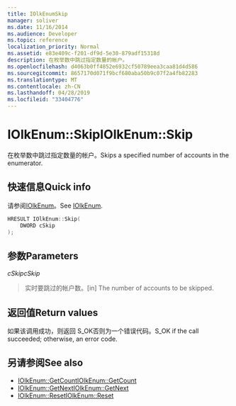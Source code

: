 ```yaml
---
title: IOlkEnumSkip
manager: soliver
ms.date: 11/16/2014
ms.audience: Developer
ms.topic: reference
localization_priority: Normal
ms.assetid: e83e409c-f201-df9d-5e30-879adf15318d
description: 在枚举数中跳过指定数量的帐户。
ms.openlocfilehash: d4063b0ff4852e6932cf50789eea3caa81d4d586
ms.sourcegitcommit: 8657170d071f9bcf680aba50b9c07f2a4fb82283
ms.translationtype: MT
ms.contentlocale: zh-CN
ms.lasthandoff: 04/28/2019
ms.locfileid: "33404776"
---
```

# <a name="iolkenumskip"></a><span data-ttu-id="d283e-103">IOlkEnum::Skip</span><span class="sxs-lookup"><span data-stu-id="d283e-103">IOlkEnum::Skip</span></span>

<span data-ttu-id="d283e-104">在枚举数中跳过指定数量的帐户。</span><span class="sxs-lookup"><span data-stu-id="d283e-104">Skips a specified number of accounts in the enumerator.</span></span>
  
## <a name="quick-info"></a><span data-ttu-id="d283e-105">快速信息</span><span class="sxs-lookup"><span data-stu-id="d283e-105">Quick info</span></span>

<span data-ttu-id="d283e-106">请参阅[IOlkEnum](iolkenum.md)。</span><span class="sxs-lookup"><span data-stu-id="d283e-106">See [IOlkEnum](iolkenum.md).</span></span>
  
```cpp
HRESULT IOlkEnum::Skip(  
    DWORD cSkip 
);
```

## <a name="parameters"></a><span data-ttu-id="d283e-107">参数</span><span class="sxs-lookup"><span data-stu-id="d283e-107">Parameters</span></span>

<span data-ttu-id="d283e-108">_cSkip_</span><span class="sxs-lookup"><span data-stu-id="d283e-108">_cSkip_</span></span>
  
> <span data-ttu-id="d283e-109">实时要跳过的帐户数。</span><span class="sxs-lookup"><span data-stu-id="d283e-109">[in] The number of accounts to be skipped.</span></span>
    
## <a name="return-values"></a><span data-ttu-id="d283e-110">返回值</span><span class="sxs-lookup"><span data-stu-id="d283e-110">Return values</span></span>

<span data-ttu-id="d283e-111">如果该调用成功，则返回 S_OK否则为一个错误代码。</span><span class="sxs-lookup"><span data-stu-id="d283e-111">S_OK if the call succeeded; otherwise, an error code.</span></span>
  
## <a name="see-also"></a><span data-ttu-id="d283e-112">另请参阅</span><span class="sxs-lookup"><span data-stu-id="d283e-112">See also</span></span>

- [<span data-ttu-id="d283e-113">IOlkEnum::GetCount</span><span class="sxs-lookup"><span data-stu-id="d283e-113">IOlkEnum::GetCount</span></span>](iolkenum-getcount.md) 
- [<span data-ttu-id="d283e-114">IOlkEnum::GetNext</span><span class="sxs-lookup"><span data-stu-id="d283e-114">IOlkEnum::GetNext</span></span>](iolkenum-getnext.md)  
- [<span data-ttu-id="d283e-115">IOlkEnum::Reset</span><span class="sxs-lookup"><span data-stu-id="d283e-115">IOlkEnum::Reset</span></span>](iolkenum-reset.md)

